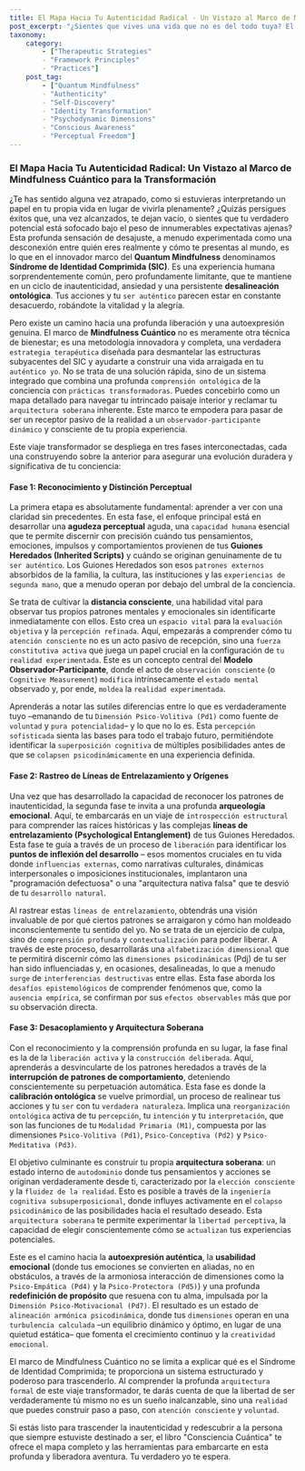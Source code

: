 ```yaml
---
title: El Mapa Hacia Tu Autenticidad Radical - Un Vistazo al Marco de Mindfulness Cuántico para la Transformación
post_excerpt: "¿Sientes que vives una vida que no es del todo tuya? El Síndrome de Identidad Comprimida (SIC) es un desajuste profundo donde tu ser auténtico y tus acciones están en desacuerdo. Este artículo explora el marco de Mindfulness Cuántico, una metodología transformadora de tres fases diseñada para desmantelar el SIC, liberar los 'Guiones Heredados' y construir una 'Arquitectura Soberana' arraigada en tu verdadera esencia."
taxonomy:
    category:
        - ["Therapeutic Strategies"
        - "Framework Principles"
        - "Practices"]
    post_tag:
        - ["Quantum Mindfulness"
        - "Authenticity"
        - "Self-Discovery"
        - "Identity Transformation"
        - "Psychodynamic Dimensions"
        - "Conscious Awareness"
        - "Perceptual Freedom"]
---
```

### El Mapa Hacia Tu Autenticidad Radical: Un Vistazo al Marco de Mindfulness Cuántico para la Transformación

¿Te has sentido alguna vez atrapado, como si estuvieras interpretando un papel en tu propia vida en lugar de vivirla plenamente? ¿Quizás persigues éxitos que, una vez alcanzados, te dejan vacío, o sientes que tu verdadero potencial está sofocado bajo el peso de innumerables expectativas ajenas? Esta profunda sensación de desajuste, a menudo experimentada como una desconexión entre quién eres realmente y cómo te presentas al mundo, es lo que en el innovador marco del **Quantum Mindfulness** denominamos **Síndrome de Identidad Comprimida (SIC)**. Es una experiencia humana sorprendentemente común, pero profundamente limitante, que te mantiene en un ciclo de inautenticidad, ansiedad y una persistente **desalineación ontológica**. Tus acciones y tu `ser auténtico` parecen estar en constante desacuerdo, robándote la vitalidad y la alegría.

Pero existe un camino hacia una profunda liberación y una autoexpresión genuina. El marco de **Mindfulness Cuántico** no es meramente otra técnica de bienestar; es una metodología innovadora y completa, una verdadera `estrategia terapéutica` diseñada para desmantelar las estructuras subyacentes del SIC y ayudarte a construir una vida arraigada en tu `auténtico yo`. No se trata de una solución rápida, sino de un sistema integrado que combina una profunda `comprensión ontológica` de la conciencia con `prácticas transformadoras`. Puedes concebirlo como un mapa detallado para navegar tu intrincado paisaje interior y reclamar tu `arquitectura soberana` inherente. Este marco te empodera para pasar de ser un receptor pasivo de la realidad a un `observador-participante dinámico` y consciente de tu propia experiencia.

Este viaje transformador se despliega en tres fases interconectadas, cada una construyendo sobre la anterior para asegurar una evolución duradera y significativa de tu conciencia:

#### Fase 1: Reconocimiento y Distinción Perceptual

La primera etapa es absolutamente fundamental: aprender a ver con una claridad sin precedentes. En esta fase, el enfoque principal está en desarrollar una **agudeza perceptual** aguda, una `capacidad humana` esencial que te permite discernir con precisión cuándo tus pensamientos, emociones, impulsos y comportamientos provienen de tus **Guiones Heredados (Inherited Scripts)** y cuándo se originan genuinamente de tu `ser auténtico`. Los Guiones Heredados son esos `patrones externos` absorbidos de la familia, la cultura, las instituciones y las `experiencias de segunda mano`, que a menudo operan por debajo del umbral de la conciencia.

Se trata de cultivar la **distancia consciente**, una habilidad vital para observar tus propios patrones mentales y emocionales sin identificarte inmediatamente con ellos. Esto crea un `espacio vital` para la `evaluación objetiva` y la `percepción refinada`. Aquí, empezarás a comprender cómo tu `atención consciente` no es un acto pasivo de recepción, sino una `fuerza constitutiva activa` que juega un papel crucial en la configuración de `tu realidad experimentada`. Este es un concepto central del **Modelo Observador-Participante**, donde el acto de `observación consciente` (o `Cognitive Measurement`) `modifica` intrínsecamente el `estado mental` observado y, por ende, `moldea` la `realidad experimentada`.

Aprenderás a notar las sutiles diferencias entre lo que es verdaderamente tuyo –emanando de tu `Dimensión Psico-Volitiva (Pd1)` como fuente de `voluntad` y `pura potencialidad`– y lo que no lo es. Esta `percepción sofisticada` sienta las bases para todo el trabajo futuro, permitiéndote identificar la `superposición cognitiva` de múltiples posibilidades antes de que se `colapsen psicodinámicamente` en una experiencia definida.

#### Fase 2: Rastreo de Líneas de Entrelazamiento y Orígenes

Una vez que has desarrollado la capacidad de reconocer los patrones de inautenticidad, la segunda fase te invita a una profunda **arqueología emocional**. Aquí, te embarcarás en un viaje de `introspección estructural` para comprender las raíces históricas y las complejas **líneas de entrelazamiento (Psychological Entanglement)** de tus Guiones Heredados. Esta fase te guía a través de un proceso de `liberación` para identificar los **puntos de inflexión del desarrollo** – esos momentos cruciales en tu vida donde `influencias externas`, como narrativas culturales, dinámicas interpersonales o imposiciones institucionales, implantaron una "programación defectuosa" o una "arquitectura nativa falsa" que te desvió de tu `desarrollo natural`.

Al rastrear estas `líneas de entrelazamiento`, obtendrás una visión invaluable de por qué ciertos patrones se arraigaron y cómo han moldeado inconscientemente tu sentido del yo. No se trata de un ejercicio de culpa, sino de `comprensión profunda` y `contextualización` para poder liberar. A través de este proceso, desarrollarás una `alfabetización dimensional` que te permitirá discernir cómo las `dimensiones psicodinámicas` (Pdj) de tu ser han sido influenciadas y, en ocasiones, desalineadas, lo que a menudo `surge` de `interferencias destructivas` entre ellas. Esta fase aborda los `desafíos epistemológicos` de comprender fenómenos que, como la `ausencia empírica`, se confirman por sus `efectos observables` más que por su observación directa.

#### Fase 3: Desacoplamiento y Arquitectura Soberana

Con el reconocimiento y la comprensión profunda en su lugar, la fase final es la de la `liberación activa` y la `construcción deliberada`. Aquí, aprenderás a desvincularte de los patrones heredados a través de la **interrupción de patrones de comportamiento**, deteniendo conscientemente su perpetuación automática. Esta fase es donde la **calibración ontológica** se vuelve primordial, un proceso de realinear tus acciones y tu `ser` con tu `verdadera naturaleza`. Implica una `reorganización ontológica` activa de tu `percepción`, tu `intención` y tu `interpretación`, que son las funciones de tu `Modalidad Primaria (M1)`, compuesta por las dimensiones `Psico-Volitiva (Pd1)`, `Psico-Conceptiva (Pd2)` y `Psico-Meditativa (Pd3)`.

El objetivo culminante es construir tu propia **arquitectura soberana**: un estado interno de `autodominio` donde tus pensamientos y acciones se originan verdaderamente desde ti, caracterizado por la `elección consciente` y la `fluidez de la realidad`. Esto es posible a través de la `ingeniería cognitiva subsuperposicional`, donde influyes activamente en el `colapso psicodinámico` de las posibilidades hacia el resultado deseado. Esta `arquitectura soberana` te permite experimentar la `libertad perceptiva`, la capacidad de elegir conscientemente cómo se `actualizan` tus experiencias potenciales.

Este es el camino hacia la **autoexpresión auténtica**, la **usabilidad emocional** (donde tus emociones se convierten en aliadas, no en obstáculos, a través de la armoniosa interacción de dimensiones como la `Psico-Empática (Pd4)` y la `Psico-Protectora (Pd5)`) y una profunda **redefinición de propósito** que resuena con tu alma, impulsada por la `Dimensión Psico-Motivacional (Pd7)`. El resultado es un estado de `alineación armónica psicodinámica`, donde tus `dimensiones` operan en una `turbulencia calculada` –un equilibrio dinámico y óptimo, en lugar de una quietud estática– que fomenta el crecimiento continuo y la `creatividad emocional`.

El marco de Mindfulness Cuántico no se limita a explicar qué es el Síndrome de Identidad Comprimida; te proporciona un sistema estructurado y poderoso para trascenderlo. Al comprender la profunda `arquitectura formal` de este viaje transformador, te darás cuenta de que la libertad de ser verdaderamente tú mismo no es un sueño inalcanzable, sino una `realidad` que puedes construir paso a paso, con `atención consciente` y `voluntad`.

Si estás listo para trascender la inautenticidad y redescubrir a la persona que siempre estuviste destinado a ser, el libro "Consciencia Cuántica" te ofrece el mapa completo y las herramientas para embarcarte en esta profunda y liberadora aventura. Tu verdadero yo te espera.